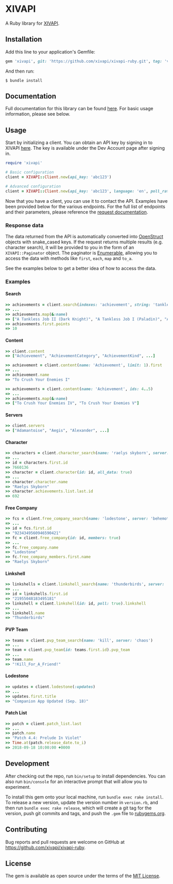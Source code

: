 # XIVAPI

A Ruby library for [XIVAPI](https://www.xivapi.com/).

## Installation

Add this line to your application's Gemfile:

```ruby
gem 'xivapi', git: 'https://github.com/xivapi/xivapi-ruby.git', tag: 'v0.1.3'
```

And then run:

```
$ bundle install
```

## Documentation

Full documentation for this library can be found [here](https://xivapi.github.io/xivapi-ruby/). For basic usage information, please see below.

## Usage

Start by initializing a client. You can obtain an API key by signing in to XIVAPI [here](https://www.xivapi.com/app). The key is available under the Dev Account page after signing in.

```rb
require 'xivapi'

# Basic configuration
client = XIVAPI::Client.new(api_key: 'abc123')

# Advanced configuration
client = XIVAPI::Client.new(api_key: 'abc123', language: 'en', poll_rate: 5)
```

Now that you have a client, you can use it to contact the API. Examples have been provided below for the various endpoints. For the full list of endpoints and their parameters, please reference the [request documentation](https://xivapi.github.io/xivapi-ruby/XIVAPI/Request.html).

### Response data
The data returned from the API is automatically converted into [OpenStruct](https://ruby-doc.org/stdlib-2.0.0/libdoc/ostruct/rdoc/OpenStruct.html) objects with snake_cased keys. If the request returns multiple results (e.g. character search), it will be provided to you in the form of an `XIVAPI::Paginator` object. The paginator is [Enumerable](https://ruby-doc.org/core-2.4.1/Enumerable.html), allowing you to access the data with methods like `first`, `each`, `map` and `to_a`.

See the examples below to get a better idea of how to access the data.

### Examples
#### Search
```rb
>> achievements = client.search(indexes: 'achievement', string: 'tankless')
=> ...
>> achievements.map(&:name)
=> ["A Tankless Job II (Dark Knight)", "A Tankless Job I (Paladin)", "A Tankless Job I (Warrior)", "A Tankless Job II (Warrior)", "A Tankless Job I (Dark Knight)", "A Tankless Job II (Paladin)"]
>> achievements.first.points
=> 10
```

#### Content
```rb
>> client.content
=> ["Achievement", "AchievementCategory", "AchievementKind", ...]

>> achievement = client.content(name: 'Achievement', limit: 1).first
=> ...
>> achievement.name
=> "To Crush Your Enemies I"

>> achievements = client.content(name: 'Achievement', ids: 4..5)
=> ...
>> achievements.map(&:name)
=> ["To Crush Your Enemies IV", "To Crush Your Enemies V"]
```

#### Servers
```rb
>> client.servers
=> ["Adamantoise", "Aegis", "Alexander", ...]
```

#### Character
```rb
>> characters = client.character_search(name: 'raelys skyborn', server: 'behemoth')
=> ...
>> id = characters.first.id
=> 7660136
>> character = client.character(id: id, all_data: true)
=> ...
>> character.character.name
=> "Raelys Skyborn"
>> character.achievements.list.last.id
=> 692
```

#### Free Company
```rb
>> fcs = client.free_company_search(name: 'lodestone', server: 'behemoth')
=> ...
>> id = fcs.first.id
=> "9234349560946590421"
>> fc = client.free_company(id: id, members: true)
=> ...
>> fc.free_company.name
=> "Lodestone"
>> fc.free_company_members.first.name
=> "Raelys Skyborn"
```

#### Linkshell
```rb
>> linkshells = client.linkshell_search(name: 'thunderbirds', server: 'behemoth')
=> ...
>> id = linkshells.first.id
=> "21955048183495181"
>> linkshell = client.linkshell(id: id, poll: true).linkshell
=> ...
>> linkshell.name
=> "Thunderbirds"
```

#### PVP Team
```rb
>> teams = client.pvp_team_search(name: 'kill', server: 'chaos')
=> ...
>> team = client.pvp_team(id: teams.first.id).pvp_team
=> ...
>> team.name
=> "!Kill_For_A_Friend!"
```

#### Lodestone
```rb
>> updates = client.lodestone(:updates)
=> ...
>> updates.first.title
=> "Companion App Updated (Sep. 18)"
```

#### Patch List
```rb
>> patch = client.patch_list.last
=> ...
>> patch.name
=> "Patch 4.4: Prelude In Violet"
>> Time.at(patch.release_date.to_i)
=> 2018-09-18 10:00:00 +0000
```

## Development

After checking out the repo, run `bin/setup` to install dependencies. You can also run `bin/console` for an interactive prompt that will allow you to experiment.

To install this gem onto your local machine, run `bundle exec rake install`. To release a new version, update the version number in `version.rb`, and then run `bundle exec rake release`, which will create a git tag for the version, push git commits and tags, and push the `.gem` file to [rubygems.org](https://rubygems.org).

## Contributing

Bug reports and pull requests are welcome on GitHub at https://github.com/xivapi/xivapi-ruby.

## License

The gem is available as open source under the terms of the [MIT License](https://opensource.org/licenses/MIT).
